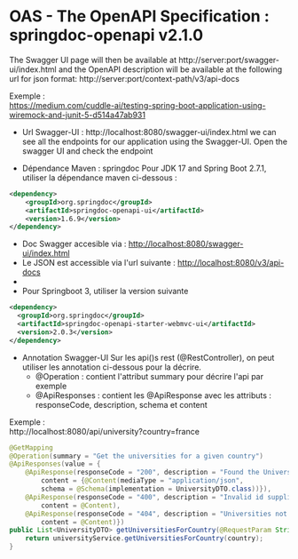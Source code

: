 # OAS - The OpenAPI Specification : springdoc-openapi v2.1.0

The Swagger UI page will then be available at http://server:port/swagger-ui/index.html and the OpenAPI 
description will be available at the following url for json format: http://server:port/context-path/v3/api-docs

Exemple :   
https://medium.com/cuddle-ai/testing-spring-boot-application-using-wiremock-and-junit-5-d514a47ab931   

- Url Swagger-UI : http://localhost:8080/swagger-ui/index.html
  we can see all the endpoints for our application using the Swagger-UI. Open the swagger UI and check the endpoint

- Dépendance Maven  :   springdoc
Pour JDK 17 and Spring Boot 2.7.1, utiliser la dépendance maven ci-dessous :  
```xml 
<dependency>
    <groupId>org.springdoc</groupId>
    <artifactId>springdoc-openapi-ui</artifactId>
    <version>1.6.9</version>
</dependency>
```

- Doc Swagger accesible via : [http://localhost:8080/swagger-ui/index.html](http://localhost:8080/swagger-ui/index.html)
- Le JSON est accessible via l'url  suivante : [http://localhost:8080/v3/api-docs](http://localhost:8080/v3/api-docs)
- 
- Pour Springboot 3, utiliser la version suivante   

```xml 
<dependency>
  <groupId>org.springdoc</groupId>
  <artifactId>springdoc-openapi-starter-webmvc-ui</artifactId>
  <version>2.0.3</version>
</dependency>
```

- Annotation Swagger-UI 
Sur les api()s rest (@RestController), on peut utiliser les annotation ci-dessous pour la décrire. 
  - @Operation : contient l'attribut summary pour décrire l'api par exemple 
  - @ApiResponses : contient les @ApiResponse avec les attributs : responseCode, description, schema et content

Exemple :   
http://localhost:8080/api/university?country=france

```java 
@GetMapping
@Operation(summary = "Get the universities for a given country")
@ApiResponses(value = {
    @ApiResponse(responseCode = "200", description = "Found the Universities for the given country",
        content = {@Content(mediaType = "application/json",
        schema = @Schema(implementation = UniversityDTO.class))}),
    @ApiResponse(responseCode = "400", description = "Invalid id supplied",
        content = @Content),
    @ApiResponse(responseCode = "404", description = "Universities not found for the given country",
        content = @Content)})
public List<UniversityDTO> getUniversitiesForCountry(@RequestParam String country) {
    return universityService.getUniversitiesForCountry(country);
}
```